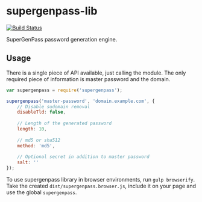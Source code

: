 # supergenpass-lib

[![Build Status](https://secure.travis-ci.org/chriszarate/supergenpass-lib.png?branch=master)](http://travis-ci.org/chriszarate/supergenpass-lib)


SuperGenPass password generation engine.

## Usage

There is a single piece of API available, just calling the module.
The only required piece of information is master password and the domain.

```javascript
var supergenpass = require('supergenpass');

supergenpass('master-password', 'domain.example.com', {
    // Disable sudomain removal
    disableTld: false,
    
    // Length of the generated password
    length: 10,
    
    // md5 or sha512
    method: 'md5',
    
    // Optional secret in addition to master password
    salt: ''
});
```

To use supergenpass library in browser environments, run `gulp browserify`.
Take the created `dist/supergenpass.browser.js`, include it on your page and use the global `supergenpass`.
